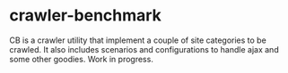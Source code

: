 crawler-benchmark
=================

CB is a crawler utility that implement a couple of site categories to be crawled. It also includes scenarios and configurations to handle ajax and some other goodies. Work in progress.
